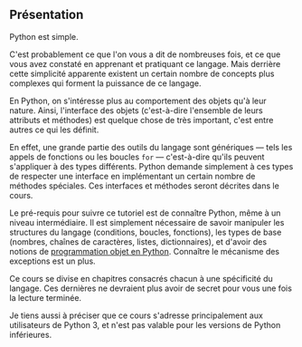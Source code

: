 ## Présentation

Python est simple.

C'est probablement ce que l'on vous a dit de nombreuses fois, et ce que vous avez constaté en apprenant et pratiquant ce langage.
Mais derrière cette simplicité apparente existent un certain nombre de concepts plus complexes qui forment la puissance de ce langage.

En Python, on s'intéresse plus au comportement des objets qu'à leur nature.
Ainsi, l'interface des objets (c'est-à-dire l'ensemble de leurs attributs et méthodes) est quelque chose de très important,
c'est entre autres ce qui les définit.

En effet, une grande partie des outils du langage sont génériques — tels les appels de fonctions ou les boucles `for` — c'est-à-dire qu'ils peuvent s'appliquer à des types différents.
Python demande simplement à ces types de respecter une interface en implémentant un certain nombre de méthodes spéciales.
Ces interfaces et méthodes seront décrites dans le cours.

Le pré-requis pour suivre ce tutoriel est de connaître Python, même à un niveau intermédiaire.
Il est simplement nécessaire de savoir manipuler les structures du langage (conditions, boucles, fonctions),
les types de base (nombres, chaînes de caractères, listes, dictionnaires),
et d'avoir des notions de [programmation objet en Python](https://zestedesavoir.com/tutoriels/954/notions-de-python-avancees/).
Connaître le mécanisme des exceptions est un plus.

Ce cours se divise en chapitres consacrés chacun à une spécificité du langage.
Ces dernières ne devraient plus avoir de secret pour vous une fois la lecture terminée.

Je tiens aussi à préciser que ce cours s'adresse principalement aux utilisateurs de Python 3,
et n'est pas valable pour les versions de Python inférieures.
